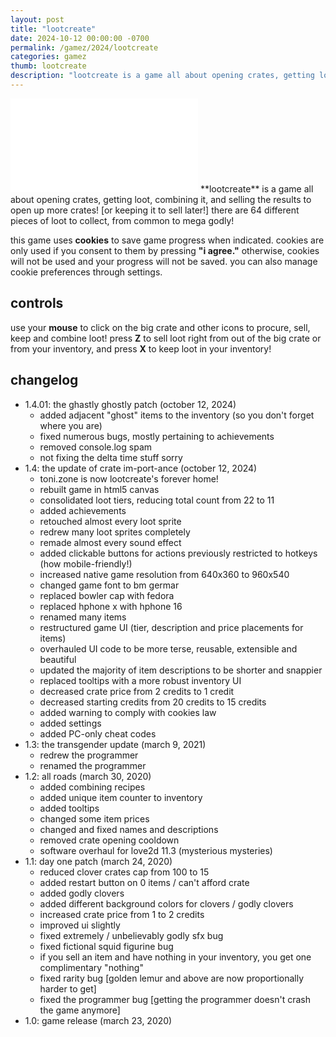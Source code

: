 ```yaml
---
layout: post
title: "lootcreate"
date: 2024-10-12 00:00:00 -0700
permalink: /gamez/2024/lootcreate
categories: gamez
thumb: lootcreate
description: "lootcreate is a game all about opening crates, getting loot, combining it, and selling the results to open up more crates! [or keeping it to sell later!] there are 64 different pieces of loot to collect, from common to mega godly!"
---
```

<iframe frameborder="0" src="/html5/lootcreate/game.html" style="user-select: none;"></iframe>
**lootcreate** is a game all about opening crates, getting loot, combining it, and selling the results to open up more crates! [or keeping it to sell later!] there are 64 different pieces of loot to collect, from common to mega godly!

this game uses **cookies** to save game progress when indicated. cookies are only used if you consent to them by pressing **"i agree."** otherwise, cookies will not be used and your progress will not be saved. you can also manage cookie preferences through settings.

## controls
use your **mouse** to click on the big crate and other icons to procure, sell, keep and combine loot! press **Z** to sell loot right from out of the big crate or from your inventory, and press **X** to keep loot in your inventory!

## changelog
- 1.4.01: the ghastly ghostly patch (october 12, 2024)
    - added adjacent "ghost" items to the inventory (so you don't forget where you are)
    - fixed numerous bugs, mostly pertaining to achievements
    - removed console.log spam
    - not fixing the delta time stuff sorry
- 1.4: the update of crate im-port-ance (october 12, 2024)
    - toni.zone is now lootcreate's forever home!
    - rebuilt game in html5 canvas
    - consolidated loot tiers, reducing total count from 22 to 11
    - added achievements
    - retouched almost every loot sprite
    - redrew many loot sprites completely
    - remade almost every sound effect
    - added clickable buttons for actions previously restricted to hotkeys (how mobile-friendly!)
    - increased native game resolution from 640x360 to 960x540
    - changed game font to bm germar
    - replaced bowler cap with fedora
    - replaced hphone x with hphone 16
    - renamed many items
    - restructured game UI (tier, description and price placements for items)
    - overhauled UI code to be more terse, reusable, extensible and beautiful
    - updated the majority of item descriptions to be shorter and snappier
    - replaced tooltips with a more robust inventory UI
    - decreased crate price from 2 credits to 1 credit
    - decreased starting credits from 20 credits to 15 credits
    - added warning to comply with cookies law
    - added settings
    - added PC-only cheat codes
- 1.3: the transgender update (march 9, 2021)
    - redrew the programmer
    - renamed the programmer
- 1.2: all roads (march 30, 2020)
    - added combining recipes
    - added unique item counter to inventory
    - added tooltips
    - changed some item prices
    - changed and fixed names and descriptions
    - removed crate opening cooldown
    - software overhaul for love2d 11.3 (mysterious mysteries)
- 1.1: day one patch (march 24, 2020)
    - reduced clover crates cap from 100 to 15
    - added restart button on 0 items / can't afford crate
    - added godly clovers
    - added different background colors for clovers / godly clovers
    - increased crate price from 1 to 2 credits
    - improved ui slightly
    - fixed extremely / unbelievably godly sfx bug
    - fixed fictional squid figurine bug
    - if you sell an item and have nothing in your inventory, you get one complimentary "nothing"
    - fixed rarity bug [golden lemur and above are now proportionally harder to get]
    - fixed the programmer bug [getting the programmer doesn't crash the game anymore]
- 1.0: game release (march 23, 2020)